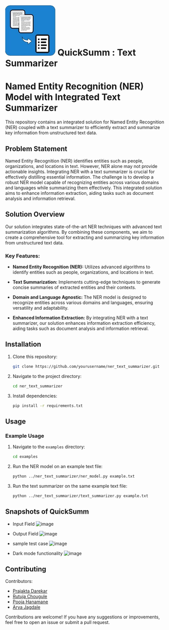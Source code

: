 # ![image](https://github.com/QuickSumm/Text-Summarizer/blob/main/static/TS.jpg) QuickSumm : Text Summarizer
# Named Entity Recognition (NER) Model with Integrated Text Summarizer

This repository contains an integrated solution for Named Entity Recognition (NER) coupled with a text summarizer to efficiently extract and summarize key information from unstructured text data.

## Problem Statement

Named Entity Recognition (NER) identifies entities such as people, organizations, and locations in text. However, NER alone may not provide actionable insights. Integrating NER with a text summarizer is crucial for effectively distilling essential information. The challenge is to develop a robust NER model capable of recognizing entities across various domains and languages while summarizing them effectively. This integrated solution aims to enhance information extraction, aiding tasks such as document analysis and information retrieval.

## Solution Overview

Our solution integrates state-of-the-art NER techniques with advanced text summarization algorithms. By combining these components, we aim to create a comprehensive tool for extracting and summarizing key information from unstructured text data.

### Key Features:

- **Named Entity Recognition (NER):** Utilizes advanced algorithms to identify entities such as people, organizations, and locations in text.

- **Text Summarization:** Implements cutting-edge techniques to generate concise summaries of extracted entities and their contexts.

- **Domain and Language Agnostic:** The NER model is designed to recognize entities across various domains and languages, ensuring versatility and adaptability.

- **Enhanced Information Extraction:** By integrating NER with a text summarizer, our solution enhances information extraction efficiency, aiding tasks such as document analysis and information retrieval.

## Installation

1. Clone this repository:

    ```bash
    git clone https://github.com/yourusername/ner_text_summarizer.git
    ```

2. Navigate to the project directory:

    ```bash
    cd ner_text_summarizer
    ```

3. Install dependencies:

    ```bash
    pip install -r requirements.txt
    ```

## Usage

### Example Usage

1. Navigate to the `examples` directory:

    ```bash
    cd examples
    ```

2. Run the NER model on an example text file:

    ```bash
    python ../ner_text_summarizer/ner_model.py example.txt
    ```

3. Run the text summarizer on the same example text file:

    ```bash
    python ../ner_text_summarizer/text_summarizer.py example.txt
    ```
## Snapshots of QuickSumm 

- Input Field
 ![image](https://github.com/QuickSumm/Text-Summarizer/assets/121707091/9274798f-b42f-408a-b3ad-f3bc8e53d4e5)

- Output Field
  ![image](https://github.com/QuickSumm/Text-Summarizer/assets/121707091/529ac993-ed66-48f7-8f27-66c308a7ce23)

- sample test case
  ![image](https://github.com/QuickSumm/Text-Summarizer/assets/121707091/8998b852-ed2d-454a-a815-96863c92cfef)

- Dark mode functionality
  ![image](https://github.com/QuickSumm/Text-Summarizer/assets/121707091/49fc6974-64fa-4a6a-85d2-35e524b6c174)

## Contributing

Contributors:
- [Prajakta Darekar](https://github.com/prajudarekar04)
- [Rutuja Chougule](https://github.com/rutujaC12)
- [Pooja Hanamane](https://github.com/poojah08)
- [Arya Jagdale](https://github.com/Aryajagadale)

Contributions are welcome! If you have any suggestions or improvements, feel free to open an issue or submit a pull request.
